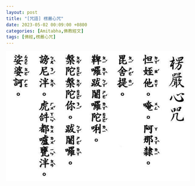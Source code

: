 ```yaml
---
layout: post
title: "[咒語] 楞嚴心咒"
date: 2023-05-02 00:09:00 +0800
categories: [Amitabha,佛教經文]
tags: [佛經,楞嚴心咒]
---
```



![楞嚴心咒](/assets/img/post/amitabha-the-shurangama-mantra.jpg)        

